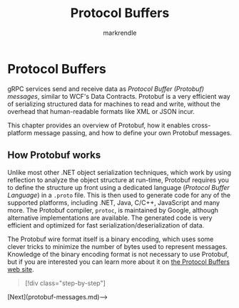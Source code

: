 ﻿---
title: Protocol Buffers
description: gRPC for WCF Developers | Protocol Buffers
author: markrendle
ms.date: 09/02/2019
---

# Protocol Buffers

gRPC services send and receive data as *Protocol Buffer (Protobuf)  messages*, similar to WCF's Data Contracts. Protobuf is a very efficient way of serializing structured data for machines to read and write, without the overhead that human-readable formats like XML or JSON incur.

This chapter provides an overview of Protobuf, how it enables cross-platform message passing, and how to define your own Protobuf messages.

## How Protobuf works

Unlike most other .NET object serialization techniques, which work by using reflection to analyze the object structure at run-time, Protobuf requires you to define the structure up front using a dedicated language (*Protocol Buffer Language*) in a `.proto` file. This is then used to generate code for any of the supported platforms, including .NET, Java, C/C++, JavaScript and many more. The Protobuf compiler, `protoc`, is maintained by Google, although alternative implementations are available. The generated code is very efficient and optimized for fast serialization/deserialization of data.

The Protobuf wire format itself is a binary encoding, which uses some clever tricks to minimize the number of bytes used to represent messages. Knowledge of the binary encoding format is not necessary to use Protobuf, but if you are interested you can learn more about it on [the Protocol Buffers web site](https://developers.google.com/protocol-buffers/docs/encoding).



>[!div class="step-by-step"]
<!-->[Next](protobuf-messages.md)-->
